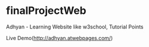 # finalProjectWeb
Adhyan - Learning Website like w3school, Tutorial Points

Live Demo(http://adhyan.atwebpages.com/)
